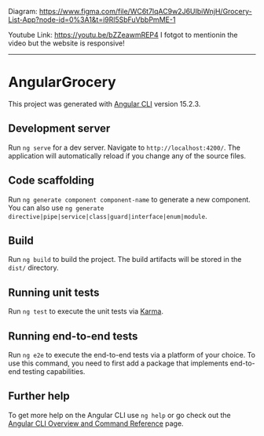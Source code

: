 Diagram: https://www.figma.com/file/WC6t7lqAC9w2J6UIbiWnjH/Grocery-List-App?node-id=0%3A1&t=i9Rl5SbFuVbbPmME-1

Youtube Link: https://youtu.be/bZZeawmREP4
I fotgot to mentionin the video but the website is responsive! 


----------------------------------------------------------------------------------------------------------------


# AngularGrocery

This project was generated with [Angular CLI](https://github.com/angular/angular-cli) version 15.2.3.

## Development server

Run `ng serve` for a dev server. Navigate to `http://localhost:4200/`. The application will automatically reload if you change any of the source files.

## Code scaffolding

Run `ng generate component component-name` to generate a new component. You can also use `ng generate directive|pipe|service|class|guard|interface|enum|module`.

## Build

Run `ng build` to build the project. The build artifacts will be stored in the `dist/` directory.

## Running unit tests

Run `ng test` to execute the unit tests via [Karma](https://karma-runner.github.io).

## Running end-to-end tests

Run `ng e2e` to execute the end-to-end tests via a platform of your choice. To use this command, you need to first add a package that implements end-to-end testing capabilities.

## Further help

To get more help on the Angular CLI use `ng help` or go check out the [Angular CLI Overview and Command Reference](https://angular.io/cli) page.
